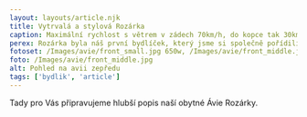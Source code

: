 ```yaml
---
layout: layouts/article.njk
title: Vytrvalá a stylová Rozárka
caption: Maximální rychlost s větrem v zádech 70km/h, do kopce tak 30km/h, opravy na dením pořádku... ale stejně jsme ji zbožňovali!!!
perex: Rozárka byla náš první bydlíček, který jsme si společně pořídili. Sice měla poněkud starší datum výroby, technologie neměla žádné, na každé cestě se muselo počítat s několika opravami, moc rychle to nejelo, bylo tam hluk a smrad z motoru i výfuku.... ale bylo to stylové a to auto mělo prostě ducha... když jsme projížděli, nebylo hlavy, která by se neotočila.
fotoset: /Images/avie/front_small.jpg 650w, /Images/avie/front_middle.jpg 950w, /Images/avie/front_big.jpg 1250w, /Images/avie/front_large.jpg 2000w, /Images/avie/front_superlarge.jpg 2500w 
foto: /Images/avie/front_middle.jpg
alt: Pohled na avii zepředu
tags: ['bydlik', 'article']
---
```


Tady pro Vás připravujeme hlubší popis naší obytné Ávie Rozárky. 





